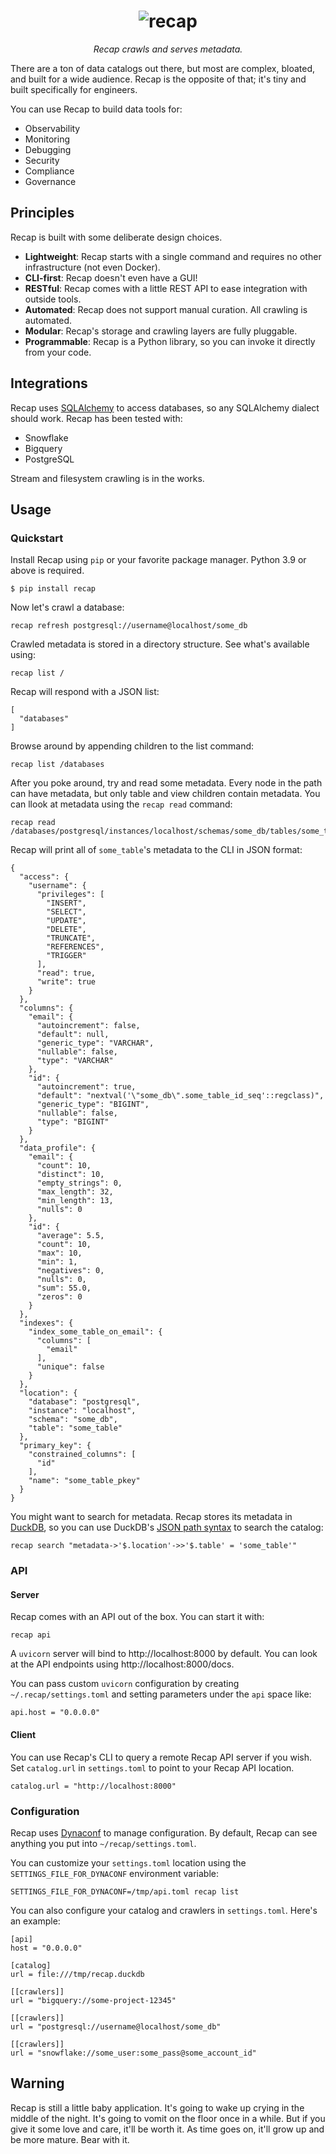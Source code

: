 <h1 align="center">
  <img src="https://github.com/recap-cloud/recap/blob/main/static/recap-logo.png?raw=true" alt="recap"></a>
  <br>
</h1>

<p align="center">
<i>Recap crawls and serves metadata.</i>
</p>

There are a ton of data catalogs out there, but most are complex, bloated, and built for a wide audience. Recap is the opposite of that; it's tiny and built specifically for engineers.

You can use Recap to build data tools for:

* Observability
* Monitoring
* Debugging
* Security
* Compliance
* Governance

## Principles

Recap is built with some deliberate design choices.

* **Lightweight**: Recap starts with a single command and requires no other infrastructure (not even Docker).
* **CLI-first**: Recap doesn't even have a GUI!
* **RESTful**: Recap comes with a little REST API to ease integration with outside tools.
* **Automated**: Recap does not support manual curation. All crawling is automated.
* **Modular**: Recap's storage and crawling layers are fully pluggable.
* **Programmable**: Recap is a Python library, so you can invoke it directly from your code.

## Integrations

Recap uses [SQLAlchemy](https://www.sqlalchemy.org/) to access databases, so any SQLAlchemy dialect should work. Recap has been tested with:

* Snowflake
* Bigquery
* PostgreSQL

Stream and filesystem crawling is in the works.

## Usage

### Quickstart

Install Recap using `pip` or your favorite package manager. Python 3.9 or above is required.

```
$ pip install recap
```

Now let's crawl a database:

    recap refresh postgresql://username@localhost/some_db

Crawled metadata is stored in a directory structure. See what's available using:

    recap list /

Recap will respond with a JSON list:

```
[
  "databases"
]
```

Browse around by appending children to the list command:

    recap list /databases

After you poke around, try and read some metadata. Every node in the path can have metadata, but only table and view children contain metadata. You can llook at metadata using the `recap read` command:

```
recap read /databases/postgresql/instances/localhost/schemas/some_db/tables/some_table
```

Recap will print all of `some_table`'s metadata to the CLI in JSON format:

```
{
  "access": {
    "username": {
      "privileges": [
        "INSERT",
        "SELECT",
        "UPDATE",
        "DELETE",
        "TRUNCATE",
        "REFERENCES",
        "TRIGGER"
      ],
      "read": true,
      "write": true
    }
  },
  "columns": {
    "email": {
      "autoincrement": false,
      "default": null,
      "generic_type": "VARCHAR",
      "nullable": false,
      "type": "VARCHAR"
    },
    "id": {
      "autoincrement": true,
      "default": "nextval('\"some_db\".some_table_id_seq'::regclass)",
      "generic_type": "BIGINT",
      "nullable": false,
      "type": "BIGINT"
    }
  },
  "data_profile": {
    "email": {
      "count": 10,
      "distinct": 10,
      "empty_strings": 0,
      "max_length": 32,
      "min_length": 13,
      "nulls": 0
    },
    "id": {
      "average": 5.5,
      "count": 10,
      "max": 10,
      "min": 1,
      "negatives": 0,
      "nulls": 0,
      "sum": 55.0,
      "zeros": 0
    }
  },
  "indexes": {
    "index_some_table_on_email": {
      "columns": [
        "email"
      ],
      "unique": false
    }
  },
  "location": {
    "database": "postgresql",
    "instance": "localhost",
    "schema": "some_db",
    "table": "some_table"
  },
  "primary_key": {
    "constrained_columns": [
      "id"
    ],
    "name": "some_table_pkey"
  }
}
```

You might want to search for metadata. Recap stores its metadata in [DuckDB](https://duckdb.org/), so you can use DuckDB's [JSON path syntax](https://duckdb.org/docs/extensions/json) to search the catalog:

    recap search "metadata->'$.location'->>'$.table' = 'some_table'"

### API

#### Server

Recap comes with an API out of the box. You can start it with:

    recap api

A `uvicorn` server will bind to http://localhost:8000 by default. You can look at the API endpoints using http://localhost:8000/docs.

You can pass custom `uvicorn` configuration by creating `~/.recap/settings.toml` and setting parameters under the `api` space like:

```
api.host = "0.0.0.0"
```

#### Client

You can use Recap's CLI to query a remote Recap API server if you wish. Set `catalog.url` in `settings.toml` to point to your Recap API location.

```
catalog.url = "http://localhost:8000"
```

### Configuration

Recap uses [Dynaconf](https://www.dynaconf.com/) to manage configuration. By default, Recap can see anything you put into `~/recap/settings.toml`.

You can customize your `settings.toml` location using the `SETTINGS_FILE_FOR_DYNACONF` environment variable:

    SETTINGS_FILE_FOR_DYNACONF=/tmp/api.toml recap list

You can also configure your catalog and crawlers in `settings.toml`. Here's an example:

```
[api]
host = "0.0.0.0"

[catalog]
url = file:///tmp/recap.duckdb

[[crawlers]]
url = "bigquery://some-project-12345"

[[crawlers]]
url = "postgresql://username@localhost/some_db"

[[crawlers]]
url = "snowflake://some_user:some_pass@some_account_id"
```

## Warning

Recap is still a little baby application. It's going to wake up crying in the middle of the night. It's going to vomit on the floor once in a while. But if you give it some love and care, it'll be worth it. As time goes on, it'll grow up and be more mature. Bear with it.
